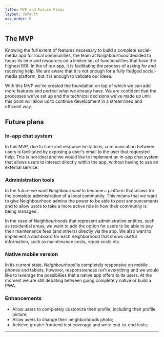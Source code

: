 ```yaml
---
title: MVP and Future Plans
layout: default
nav_order: 6
---
```


## The MVP

Knowing the full extent of features necessary to build a complete social-media app for local communities, the team at _Neighbourhood_ decided to focus its time and resources on a limited set of functionalities that have the highest ROI. In the of our app, it is facilitating the process of asking for and receiving help. We are aware that it is not enough for a fully fledged social-media platform, but it is enough to validate our ideea. 

With this MVP we've created the foundation on top of which we can add more features and perfect what we already have. We are confident that the processes we've set up and the technical decisions we've made up until this point will allow us to continue development in a streamlined and efficient way.

## Future plans

### In-app chat system

In this MVP, due to time and resource limitations, communication between users is facilitated by exposing a user's email to the user that requested help. This is not ideal and we would like to implement an in-app chat system that allows users to interact directly within the app, without having to use an external service.

### Administration tools

In the future we want _Neighbourhood_ to become a platform that allows for the complete administration of a local community. This means that we want to give Neighbourhood admins the power to be able to post announcements and to allow users to take a more active role in how their community is being managed.

In the case of _Neighbourhoods_ that represent administrative entities, such as residential areas, we want to add the option for users to be able to pay their maintenance fees (and others) directly via the app. We also want to implement a dashboard for each neighborhood that shows useful information, such as maintenance costs, repair costs etc.

### Native mobile version

In its current state, _Neighbourhood_ is completely responsive on mobile phones and tablets, however, responsiveness isn't everything and we would like to leverage the possibiliies that a native app offers to its users. At the moment we are still debating between going completely native or build a PWA. 

### Enhancements

- Allow users to completely customize their profile, including their profile picture;
- Allow users to change their neighborhoods photo;
- Achieve greater frontend test coverage and write end-to-end tests;

---
